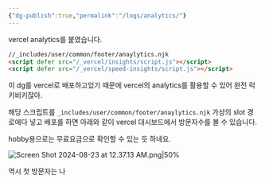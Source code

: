 ```yaml
---
{"dg-publish":true,"permalink":"/logs/analytics/"}
---
```



vercel analytics를 붙였습니다.

```html
//_includes/user/common/footer/anaylytics.njk
<script defer src="/_vercel/insights/script.js"></script>
<script defer src="/_vercel/speed-insights/script.js"></script>
```

이 dg를 vercel로 배포하고있기 때문에 vercel의 analytics를 활용할 수 있어 완전 럭키비키잖아.

해당 스크립트를 `_includes/user/common/footer/anaylytics.njk` 가상의 slot 경로에다 넣고 배포를 하면 아래와 같이 vercel 대시보드에서 방문자수를 볼 수 있습니다.

hobby용으로는 무료요금으로 확인할 수 있는 듯 하네요.

![Screen Shot 2024-08-23 at 12.37.13 AM.png|50%](/img/user/Screen%20Shot%202024-08-23%20at%2012.37.13%20AM.png)

역시 첫 방문자는 나